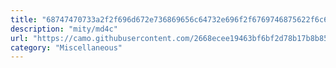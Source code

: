 ```yaml
---
title: "68747470733a2f2f696d672e736869656c64732e696f2f6769746875622f6c6963656e73652f6d6974792f6d643463"
description: "mity/md4c"
url: "https://camo.githubusercontent.com/2668ecee19463bf6bf2d78b17b8b8522732e5ada840d26bec88d216c098fe84f/68747470733a2f2f696d672e736869656c64732e696f2f6769746875622f6c6963656e73652f6d6974792f6d643463"
category: "Miscellaneous"
---
```

